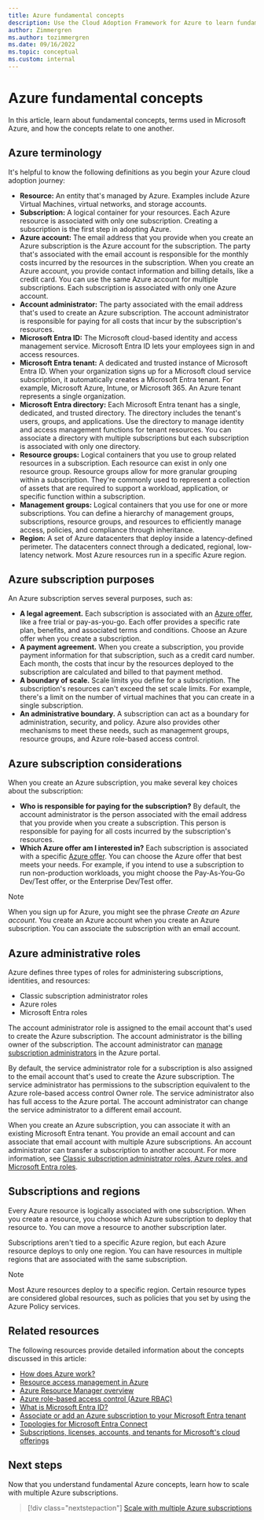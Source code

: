 ```yaml
---
title: Azure fundamental concepts
description: Use the Cloud Adoption Framework for Azure to learn fundamental concepts and terms used in Azure and how the concepts relate to one another.
author: Zimmergren
ms.author: tozimmergren
ms.date: 09/16/2022
ms.topic: conceptual
ms.custom: internal
---
```


# Azure fundamental concepts

In this article, learn about fundamental concepts, terms used in Microsoft Azure, and how the concepts relate to one another.

## Azure terminology

It's helpful to know the following definitions as you begin your Azure cloud adoption journey:

- **Resource:** An entity that's managed by Azure. Examples include Azure Virtual Machines, virtual networks, and storage accounts.
- **Subscription:** A logical container for your resources. Each Azure resource is associated with only one subscription. Creating a subscription is the first step in adopting Azure.
- **Azure account:** The email address that you provide when you create an Azure subscription is the Azure account for the subscription. The party that's associated with the email account is responsible for the monthly costs incurred by the resources in the subscription. When you create an Azure account, you provide contact information and billing details, like a credit card. You can use the same Azure account for multiple subscriptions. Each subscription is associated with only one Azure account.
- **Account administrator:** The party associated with the email address that's used to create an Azure subscription. The account administrator is responsible for paying for all costs that incur by the subscription's resources.
- **Microsoft Entra ID:** The Microsoft cloud-based identity and access management service. Microsoft Entra ID lets your employees sign in and access resources.
- **Microsoft Entra tenant:** A dedicated and trusted instance of Microsoft Entra ID. When your organization signs up for a Microsoft cloud service subscription, it automatically creates a Microsoft Entra tenant. For example, Microsoft Azure, Intune, or Microsoft 365. An Azure tenant represents a single organization.
- **Microsoft Entra directory:** Each Microsoft Entra tenant has a single, dedicated, and trusted directory. The directory includes the tenant's users, groups, and applications. Use the directory to manage identity and access management functions for tenant resources. You can associate a directory with multiple subscriptions but each subscription is associated with only one directory.
- **Resource groups:** Logical containers that you use to group related resources in a subscription. Each resource can exist in only one resource group. Resource groups allow for more granular grouping within a subscription. They're commonly used  to represent a collection of assets that are required to support a workload, application, or specific function within a subscription.
- **Management groups:** Logical containers that you use for one or more subscriptions. You can define a hierarchy of management groups, subscriptions, resource groups, and resources to efficiently manage access, policies, and compliance through inheritance.
- **Region:** A set of Azure datacenters that deploy inside a latency-defined perimeter. The datacenters connect through a dedicated, regional, low-latency network. Most Azure resources run in a specific Azure region.

## Azure subscription purposes

An Azure subscription serves several purposes, such as:

- **A legal agreement.** Each subscription is associated with an [Azure offer](https://azure.microsoft.com/support/legal/offer-details), like a free trial or pay-as-you-go. Each offer provides a specific rate plan, benefits, and associated terms and conditions. Choose an Azure offer when you create a subscription.
- **A payment agreement.** When you create a subscription, you provide payment information for that subscription, such as a credit card number. Each month, the costs that incur by the resources deployed to the subscription are calculated and billed to that payment method.
- **A boundary of scale.** Scale limits you define for a subscription. The subscription's resources can't exceed the set scale limits. For example, there's a limit on the number of virtual machines that you can create in a single subscription.
- **An administrative boundary.** A subscription can act as a boundary for administration, security, and policy. Azure also provides other mechanisms to meet these needs, such as management groups, resource groups, and Azure role-based access control.

## Azure subscription considerations

When you create an Azure subscription, you make several key choices about the subscription:

- **Who is responsible for paying for the subscription?** By default, the account administrator is the person associated with the email address that you provide when you create a subscription. This person is responsible for paying for all costs incurred by the subscription's resources.
- **Which Azure offer am I interested in?** Each subscription is associated with a specific [Azure offer](https://azure.microsoft.com/support/legal/offer-details). You can choose the Azure offer that best meets your needs. For example, if you intend to use a subscription to run non-production workloads, you might choose the Pay-As-You-Go Dev/Test offer, or the Enterprise Dev/Test offer.

> [!NOTE]
> When you sign up for Azure, you might see the phrase *Create an Azure account*. You create an Azure account when you create an Azure subscription. You can associate the subscription with an email account.

## Azure administrative roles

Azure defines three types of roles for administering subscriptions, identities, and resources:

- Classic subscription administrator roles
- Azure roles
- Microsoft Entra roles

The account administrator role is assigned to the email account that's used to create the Azure subscription. The account administrator is the billing owner of the subscription. The account administrator can [manage subscription administrators](/azure/cost-management-billing/manage/add-change-subscription-administrator) in the Azure portal.

By default, the service administrator role for a subscription is also assigned to the email account that's used to create the Azure subscription. The service administrator has permissions to the subscription equivalent to the Azure role-based access control Owner role. The service administrator also has full access to the Azure portal. The account administrator can change the service administrator to a different email account.

When you create an Azure subscription, you can associate it with an existing Microsoft Entra tenant. You provide an email account and can associate that email account with multiple Azure subscriptions. An account administrator can transfer a subscription to another account. For more information, see [Classic subscription administrator roles, Azure roles, and Microsoft Entra roles](/azure/role-based-access-control/rbac-and-directory-admin-roles).

## Subscriptions and regions

Every Azure resource is logically associated with one subscription. When you create a resource, you choose which Azure subscription to deploy that resource to. You can move a resource to another subscription later.

Subscriptions aren't tied to a specific Azure region, but each Azure resource deploys to only one region. You can have resources in multiple regions that are associated with the same subscription.

> [!NOTE]
> Most Azure resources deploy to a specific region. Certain resource types are considered global resources, such as policies that you set by using the Azure Policy services.

## Related resources

The following resources provide detailed information about the concepts discussed in this article:

- [How does Azure work?](../../get-started/what-is-azure.md)
- [Resource access management in Azure](../../get-started/how-azure-resource-manager-works.md)
- [Azure Resource Manager overview](/azure/azure-resource-manager/management/overview)
- [Azure role-based access control (Azure RBAC)](/azure/role-based-access-control/overview)
- [What is Microsoft Entra ID?](/azure/active-directory/fundamentals/active-directory-whatis)
- [Associate or add an Azure subscription to your Microsoft Entra tenant](/azure/active-directory/fundamentals/active-directory-how-subscriptions-associated-directory)
- [Topologies for Microsoft Entra Connect](/azure/active-directory/hybrid/plan-connect-topologies)
- [Subscriptions, licenses, accounts, and tenants for Microsoft's cloud offerings](/microsoft-365/enterprise/subscriptions-licenses-accounts-and-tenants-for-microsoft-cloud-offerings)

## Next steps

Now that you understand fundamental Azure concepts, learn how to scale with multiple Azure subscriptions.

> [!div class="nextstepaction"]
> [Scale with multiple Azure subscriptions](../azure-best-practices/scale-subscriptions.md)
